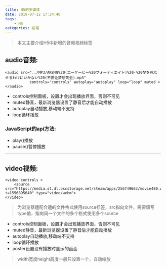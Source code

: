 ```yaml
---
title: H5的多媒体
date: 2019-07-12 17:24:40
tags:
	- H5
categories: 前端
---
```

>本文主要介绍H5中新增的音频视频标签

<!--more -->
 
 ## audio音频:
```
<audio src="../MP3/AKB48%20(エーケービー%20フォーティエイト)%20-%20梦を死なせるわけにいかない%20(不要让梦想死去).mp3" 
		   controls="controls" autoplay="autoplay" loop="loop" muted ></audio>
```

* controls控制面板，设置才会出现播放界面，否则不可见
* muted静音，最新浏览器设置了静音后才能自动播放
* autoplay自动播放,移动端不支持
* loop循环播放

### JavaScript的api方法:
* play()播放
* pause()暂停播放


******

## video视频:
```
<video controls >
	<source src="https://media.st.dl.bscstorage.net/steam/apps/256749663/movie480.webm?t=1556895640" type="video/webm">
</video>
```
>为浏览器适配合适的文件格式使用source标签，src指向文件，需要填写type值，指向同一个文件的多个格式使用多个source  

* controls控制面板，设置才会出现播放界面，否则不可见
* muted静音，最新浏览器设置了静音后才能自动播放
* autoplay自动播放,移动端不支持
* loop循环播放
* poster设置没有播放时显示的画面


>width宽度height高度一般只设置一个，自动缩放  

